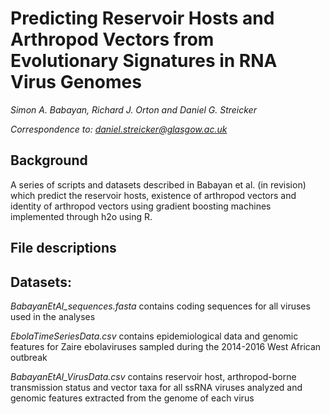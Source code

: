# Predicting Reservoir Hosts and Arthropod Vectors from Evolutionary Signatures in RNA Virus Genomes

_Simon A. Babayan, Richard J. Orton and Daniel G. Streicker_

*Correspondence to: daniel.streicker@glasgow.ac.uk*

## Background
A series of scripts and datasets described in Babayan et al. (in revision) which predict the reservoir hosts, existence of arthropod vectors and identity of arthropod vectors using gradient boosting machines implemented through h2o using R.

## File descriptions
## Datasets:
_BabayanEtAl_sequences.fasta_ contains coding sequences for all viruses used in the analyses


_EbolaTimeSeriesData.csv_ contains epidemiological data and genomic features for Zaire ebolaviruses sampled during the 2014-2016 West African outbreak

_BabayanEtAl_VirusData.csv_ contains reservoir host, arthropod-borne transmission status and vector taxa for all ssRNA viruses analyzed and genomic features extracted from the genome of each virus


